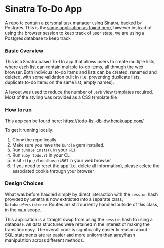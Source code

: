 # Sinatra To-Do App
A repo to contain a personal task manager using Sinatra, backed by Postgres. This is the [same application as found here](https://github.com/fugu-chop/sinatra_todo), however instead of using the browser session to keep track of user state, we are using a Postgres database to keep track.

### Basic Overview
This is a Sinatra based To-Do app that allows users to create multiple lists, where each list can contain multiple to-do items, all through the web browser. Both individual to-do items and lists can be created, renamed and deleted, with some validation built in (i.e. preventing duplicate lists, duplicate to-do items on the same list, empty names).

A layout was used to reduce the number of `.erb` view templates required. Most of the styling was provided as a CSS template file. 

### How to run
This app can be found here: https://todo-list-db-dw.herokuapp.com/

To get it running locally:
1. Clone the repo locally
2. Make sure you have the `bundle` gem installed.
2. Run `bundle install` in your CLI
3. Run `ruby todo.rb` in your CLI
4. Visit `http://localhost:4567` in your web browser
5. If you need to reset the app (i.e. delete all information), please delete the associated cookie through your browser.

### Design Choices
What was before handled simply by direct interaction with the `session` hash provided by Sinatra is now extracted into a separate class, `DatabasePersistence`. Routes are still currently handled outside of this class, in the `main` scope.

This application is a straight swap from using the `session` hash to using a database. All data structures were retained in the interest of making the transition easy. The overall code is significantly easier to reason about - SQL statements are far easier and more uniform than array/hash manipulation across different methods.
